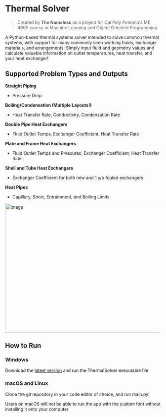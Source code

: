 # Thermal Solver

> Created by **The Nameless** as a project for Cal Poly Pomona's ME 4990 course in Machine Learning and Object Oriented Programming

A Python-based thermal systems solver intended to solve common thermal systems, with support for many commonly seen working fluids, exchanger materials, and arrangements. Simply input fluid and geometry values and calculate valuable information on outlet temperatures, heat transfer, and your heat exchanger!

## Supported Problem Types and Outputs
**Straight Piping**
- Pressure Drop

**Boiling/Condensation (Multiple Layouts!)** 
- Heat Transfer Rate, Conductivity, Condensation Rate

**Double Pipe Heat Exchangers**
- Fluid Outlet Temps, Exchanger Coefficient, Heat Transfer Rate

**Plate and Frame Heat Exchangers**
- Fluid Outlet Temps and Pressures, Exchanger Coefficient, Heat Transfer Rate

**Shell and Tube Heat Exchangers**
- Exchanger Coefficient for both new and 1 y/o fouled exchangers

**Heat Pipes**
- Capillary, Sonic, Entrainment, and Boiling Limits
  
<img width="623" height="416" alt="image" src="https://github.com/user-attachments/assets/4feb9449-b3e5-4c7c-9463-d8c32df84218" />

## How to Run
### Windows
Download the [latest version](https://github.com/jhsu22/thermal-solver/releases) and run the ThermalSolver executable file

### macOS and Linux
Clone the git repository in your code editor of choice, and run main.py! 

Users on macOS will not be able to run the app with the custom font without installing it onto your computer

